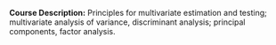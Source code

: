 **Course Description:** Principles for multivariate estimation and testing; multivariate analysis of variance, discriminant analysis; principal components, factor analysis.